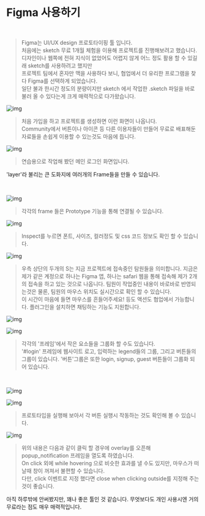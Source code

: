 # Figma 사용하기
​	

> Figma는 UI/UX design 프로토타이핑 툴 입니다.    
처음에는 sketch 무료 1개월 체험을 이용해 프로젝트를 진행해보려고 했습니다.    
디자인이나 웹쪽에 전혀 지식이 없었어도 어렵지 않게 어느 정도 활용 할 수 있길래 sketch를 사용하려고 했지만   
프로젝트 팀에서 혼자만 맥을 사용하다 보니, 협업에서 더 유리한 프로그램을 찾다 Figma를 선택하게 되었습니다.    
일단 불과 한시간 정도의 분량이지만 sketch 에서 작업한 .sketch 파일을 바로 불러 올 수 있다는게 크게 매력적으로 다가왔습니다.

![img](https://raw.githubusercontent.com/Shane-Park/markdownBlog/master/frontend/figma/figma.assets/1.png)

>처음 가입을 하고 프로젝트를 생성하면 이런 화면이 나옵니다.   
Community에서 버튼이나 아이콘 등 다른 이용자들이 만들어 무료로 배표해둔 자료들을 손쉽게 이용할 수 있는것도 마음에 듭니다.

![img](https://raw.githubusercontent.com/Shane-Park/markdownBlog/master/frontend/figma/figma.assets/2.png)
> 연습용으로 작업해 봤던 메인 로그인 화면입니다.




'layer'라 불리는 큰 도화지에 여러개의 Frame들을 만들 수 있습니다.

​	

![img](https://raw.githubusercontent.com/Shane-Park/markdownBlog/master/frontend/figma/figma.assets/3.png)

>각각의 frame 들은 Prototype 기능을 통해 연결될 수 있습니다.

![img](https://raw.githubusercontent.com/Shane-Park/markdownBlog/master/frontend/figma/figma.assets/4.png)

>Inspect를 누르면 폰트, 사이즈, 컬러정도 및 css 코드 정보도 확인 할 수 있습니다.

![img](https://raw.githubusercontent.com/Shane-Park/markdownBlog/master/frontend/figma/figma.assets/5.png)

>우측 상단의 두개의 S는 지금 프로젝트에 접속중인 탐원들을 의미합니다. 지금은 제가 같은 계정으로 하나는 Figma 앱, 하나는 safari 웹을 통해 접속해 제가 2개의 접속을 하고 있는 것으로 나옵니다. 팀원이 작업중인 내용이 바로바로 반영되는것은 물론, 팀원의 마우스 위치도 실시간으로 확인 할 수 있습니다.    
>이 시간이 마음에 들면 마우스를 흔들어주세요! 등도 액션도 협업에서 가능합니다. 플러그인을 설치하면 채팅하는 기능도 지원합니다.



![img](https://raw.githubusercontent.com/Shane-Park/markdownBlog/master/frontend/figma/figma.assets/7.png)



![img](https://raw.githubusercontent.com/Shane-Park/markdownBlog/master/frontend/figma/figma.assets/6.png)

> 각각의 '프레임'에서 작은 요소들을 그룹화 할 수도 있습니다.   
> '#login' 프레임에 웹사이트 로고, 입력하는 legend들의 그룹, 그리고 버튼들의 그룹이 있습니다. 
> '버튼'그룹은 또한 login, signup, guest 버튼들이 그룹화 되어 있습니다.

​	

![img](https://raw.githubusercontent.com/Shane-Park/markdownBlog/master/frontend/figma/figma.assets/8.png)

![img](https://raw.githubusercontent.com/Shane-Park/markdownBlog/master/frontend/figma/figma.assets/9.png)

>프로토타입을 실행해 보아서 각 버튼 실행시 작동하는 것도 확인해 볼 수 있습니다.

![img](https://raw.githubusercontent.com/Shane-Park/markdownBlog/master/frontend/figma/figma.assets/10.png)

>위의 내용은 다음과 같이 클릭 할 경우에 overlay를 오픈해 popup_notification 프레임을 열도록 하였습니다.   
On click 외에 while hovering 으로 비슷한 효과를 낼 수도 있지만, 마우스가 떠날때 창이 꺼져서 불편할 수 있습니다.   
다만, click 이벤트로 지정 했다면 close when clicking outside를 지정해 주는 것이 좋습니다.

아직 하루밖에 안써봤지만, 꽤나 좋은 툴인 것 같습니다. 무엇보다도 개인 사용시엔 거의 무료라는 점도 매우 매력적입니다.